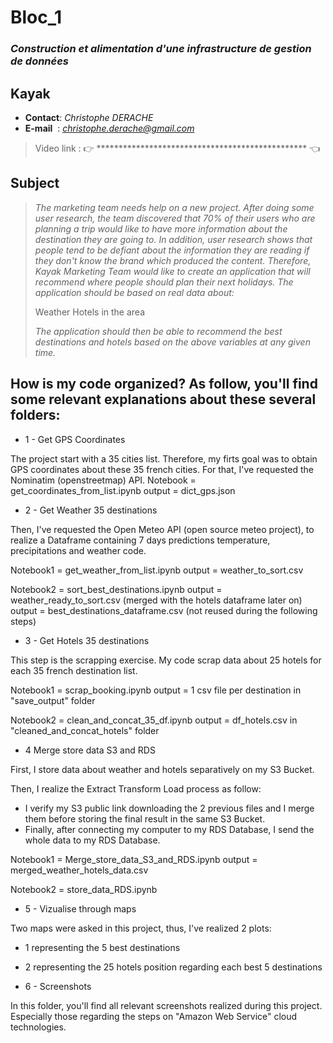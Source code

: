 # Bloc_1
### *Construction et alimentation d'une infrastructure de gestion de données*
## **Kayak**

- **Contact**: *Christophe DERACHE*
- **E-mail**&nbsp;&nbsp;: *christophe.derache@gmail.com*

> Video link : 👉 ************************************************ 👈

## Subject

>*The marketing team needs help on a new project. After doing some user research, the team discovered that 70% of their users who are planning a trip would like to have more information*
>*about the destination they are going to. In addition, user research shows that people tend to be defiant about the information they are reading if they don't know the brand which produced the content.*
>*Therefore, Kayak Marketing Team would like to create an application that will recommend where people should plan their next holidays. The application should be based on real data about:*
>
>    Weather
>    Hotels in the area
>
>*The application should then be able to recommend the best destinations and hotels based on the above variables at any given time.*

## How is my code organized? As follow, you'll find some relevant explanations about these several folders: 

- 1 - Get GPS Coordinates

The project start with a 35 cities list. Therefore, my firts goal was to obtain GPS coordinates about these 35 french cities.
For that, I've requested the Nominatim (openstreetmap) API.
Notebook = get_coordinates_from_list.ipynb
output = dict_gps.json


- 2 - Get Weather 35 destinations

Then, I've requested the Open Meteo API (open source meteo project), to realize a Dataframe containing 7 days predictions temperature, precipitations and weather code.

Notebook1 = get_weather_from_list.ipynb
output = weather_to_sort.csv

Notebook2 = sort_best_destinations.ipynb
output = weather_ready_to_sort.csv (merged with the hotels dataframe later on)
output = best_destinations_dataframe.csv (not reused during the following steps)


- 3 - Get Hotels 35 destinations

This step is the scrapping exercise. My code scrap data about 25 hotels for each 35 french destination list.

Notebook1 = scrap_booking.ipynb
output = 1 csv file per destination in "save_output" folder

Notebook2 = clean_and_concat_35_df.ipynb
output = df_hotels.csv in "cleaned_and_concat_hotels" folder


- 4 Merge store data S3 and RDS

First, I store data about weather and hotels separatively on my S3 Bucket. 

Then, I realize the Extract Transform Load process as follow:
- I verify my S3 public link downloading the 2 previous files and I merge them 
before storing the final result in the same S3 Bucket.
- Finally, after connecting my computer to my RDS Database, I send the whole data to my RDS Database.

Notebook1 = Merge_store_data_S3_and_RDS.ipynb
output = merged_weather_hotels_data.csv

Notebook2 = store_data_RDS.ipynb


- 5 - Vizualise through maps

Two maps were asked in this project, thus, I've realized 2 plots:
- 1 representing the 5 best destinations
- 2 representing the 25 hotels position regarding each best 5 destinations


- 6 - Screenshots

In this folder, you'll find all relevant screenshots realized during this project.
Especially those regarding the steps on "Amazon Web Service" cloud technologies.



